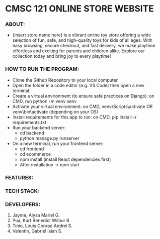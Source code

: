# CMSC 121 ONLINE STORE WEBSITE
### ABOUT:
* {insert store name here} is a vibrant online toy store offering a wide selection of fun, safe, and high-quality toys for kids of all ages. With easy browsing, secure checkout, and fast delivery, we make playtime effortless and exciting for parents and children alike. Explore our collection today and bring joy to every playtime!

### HOW TO RUN THE PROGRAM:
* Clone the Github Repository to your local computer
* Open the folder in a code editor (e.g. VS Code) then open a new terminal.
* Create a virtual environment (to ensure safe practices on Django): on CMD, run python -m venv venv
* Activate your virtual environment: on CMD, venv\Scripts\activate OR venv\bin\activate (depending on your OS)
* Install requirements for this app to run: on CMD, pip install -r requirements.txt
* Run your backend server:
  - cd backend
  - python manage.py runserver
* On a new terminal, run your frontend server:
  - cd frontend
  - cd ecommerce
  - npm install (install React dependencies first)
  - After installation -> npm start

### FEATURES:

### TECH STACK:

### DEVELOPERS:
1. Jayme, Alysa Mariel G.
2. Pua, Kurt Benedict Wilbur B.
3. Tinio, Louis Conrad Andrei S.
4. Valentin, Gabriel Isiah S. 
